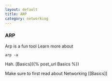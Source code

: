 ```yaml
---
layout: default
title: ARP
category: networking
---
```

### ARP
Arp is a fun tool
Learn more about
```
arp -a
```
Hah.
[Basics]({% post_url Basics %}) 

Make sure to first read about Networking [[Basics]]
